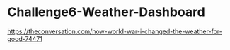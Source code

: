 # Challenge6-Weather-Dashboard

https://theconversation.com/how-world-war-i-changed-the-weather-for-good-74471

